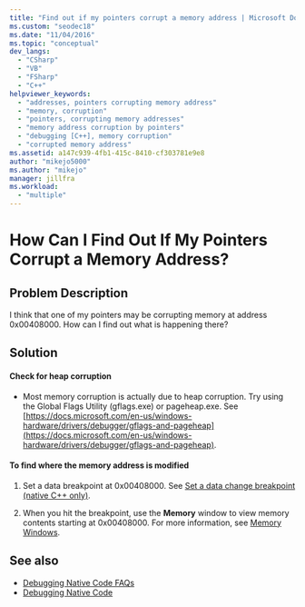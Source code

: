 ```yaml
---
title: "Find out if my pointers corrupt a memory address | Microsoft Docs"
ms.custom: "seodec18"
ms.date: "11/04/2016"
ms.topic: "conceptual"
dev_langs:
  - "CSharp"
  - "VB"
  - "FSharp"
  - "C++"
helpviewer_keywords:
  - "addresses, pointers corrupting memory address"
  - "memory, corruption"
  - "pointers, corrupting memory addresses"
  - "memory address corruption by pointers"
  - "debugging [C++], memory corruption"
  - "corrupted memory address"
ms.assetid: a147c939-4fb1-415c-8410-cf303781e9e8
author: "mikejo5000"
ms.author: "mikejo"
manager: jillfra
ms.workload:
  - "multiple"
---
```

# How Can I Find Out If My Pointers Corrupt a Memory Address?
## Problem Description
 I think that one of my pointers may be corrupting memory at address 0x00408000. How can I find out what is happening there?

## Solution

#### Check for heap corruption

- Most memory corruption is actually due to heap corruption. Try using the Global Flags Utility (gflags.exe) or pageheap.exe. See [https://docs.microsoft.com/en-us/windows-hardware/drivers/debugger/gflags-and-pageheap](https://docs.microsoft.com/en-us/windows-hardware/drivers/debugger/gflags-and-pageheap).

#### To find where the memory address is modified

1. Set a data breakpoint at 0x00408000. See [Set a data change breakpoint (native C++ only)](../debugger/using-breakpoints.md#BKMK_set_a_data_breakpoint_native_cplusplus).

2. When you hit the breakpoint, use the **Memory** window to view memory contents starting at 0x00408000. For more information, see [Memory Windows](../debugger/memory-windows.md).

## See also
- [Debugging Native Code FAQs](../debugger/debugging-native-code-faqs.md)
- [Debugging Native Code](../debugger/debugging-native-code.md)
